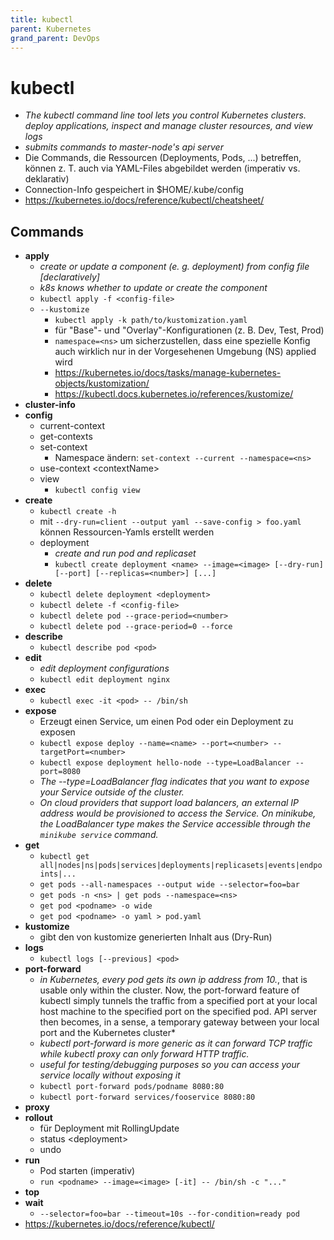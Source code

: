 ```yaml
---
title: kubectl
parent: Kubernetes
grand_parent: DevOps
---
```


# kubectl
- *The kubectl command line tool lets you control Kubernetes clusters. deploy applications, inspect and manage cluster resources, and view logs*
- *submits commands to master-node's api server*
- Die Commands, die Ressourcen (Deployments, Pods, ...) betreffen, können z. T. auch via YAML-Files abgebildet werden (imperativ vs. deklarativ)
- Connection-Info gespeichert in $HOME/.kube/config
- <https://kubernetes.io/docs/reference/kubectl/cheatsheet/>

## Commands
- **apply**
  - *create or update a component (e. g. deployment) from config file [declaratively]*
  - *k8s knows whether to update or create the component*
  - `kubectl apply -f <config-file>`
  - `--kustomize`
    - `kubectl apply -k path/to/kustomization.yaml`
    - für "Base"- und "Overlay"-Konfigurationen (z. B. Dev, Test, Prod)
    - `namespace=<ns>` um sicherzustellen, dass eine spezielle Konfig auch wirklich nur in der Vorgesehenen Umgebung (NS) applied wird
    - <https://kubernetes.io/docs/tasks/manage-kubernetes-objects/kustomization/>
    - <https://kubectl.docs.kubernetes.io/references/kustomize/>
- **cluster-info**
- **config**
  - current-context
  - get-contexts
  - set-context
    - Namespace ändern: `set-context --current --namespace=<ns>`
  - use-context \<contextName>
  - view
    - `kubectl config view`
- **create**
  - `kubectl create -h`
  - mit `--dry-run=client --output yaml --save-config > foo.yaml` können Ressourcen-Yamls erstellt werden
  - deployment
    - *create and run pod and replicaset*
    - `kubectl create deployment <name> --image=<image> [--dry-run] [--port] [--replicas=<number>] [...]`
- **delete**
  - `kubectl delete deployment <deployment>`
  - `kubectl delete -f <config-file>`
  - `kubectl delete pod --grace-period=<number>`
  - `kubectl delete pod --grace-period=0 --force`
- **describe**
  - `kubectl describe pod <pod>`
- **edit**
  - *edit deployment configurations*
  - `kubectl edit deployment nginx`
- **exec**
  - `kubectl exec -it <pod> -- /bin/sh`
- **expose**
  - Erzeugt einen Service, um einen Pod oder ein Deployment zu exposen
  - `kubectl expose deploy --name=<name> --port=<number> --targetPort=<number>`
  - `kubectl expose deployment hello-node --type=LoadBalancer --port=8080`
  - *The --type=LoadBalancer flag indicates that you want to expose your Service outside of the cluster.*
  - *On cloud providers that support load balancers, an external IP address would be provisioned to access the Service. On minikube, the LoadBalancer type makes the Service accessible through the `minikube service` command.*
- **get**
  - `kubectl get all|nodes|ns|pods|services|deployments|replicasets|events|endpoints|...`
  - `get pods --all-namespaces --output wide --selector=foo=bar`
  - `get pods -n <ns> | get pods --namespace=<ns>`
  - `get pod <podname> -o wide`
  - `get pod <podname> -o yaml > pod.yaml`
- **kustomize**
  - gibt den von kustomize generierten Inhalt aus (Dry-Run)  
- **logs**
  - `kubectl logs [--previous] <pod>`
- **port-forward**
  - *in Kubernetes, every pod gets its own ip address from 10.*, that is usable only within the cluster. Now, the port-forward feature of kubectl simply tunnels the traffic from a specified port at your local host machine to the specified port on the specified pod. API server then becomes, in a sense, a temporary gateway between your local port and the Kubernetes cluster*
  - *kubectl port-forward is more generic as it can forward TCP traffic while kubectl proxy can only forward HTTP traffic.*
  - *useful for testing/debugging purposes so you can access your service locally without exposing it*
  - `kubectl port-forward pods/podname 8080:80`
  - `kubectl port-forward services/fooservice 8080:80`
- **proxy**
- **rollout**
  - für Deployment mit RollingUpdate 
  - status \<deployment>
  - undo 
- **run**
  - Pod starten (imperativ) 
  - `run <podname> --image=<image> [-it] -- /bin/sh -c "..."`
- **top**
- **wait**
  - `--selector=foo=bar --timeout=10s --for-condition=ready pod`
- <https://kubernetes.io/docs/reference/kubectl/>
